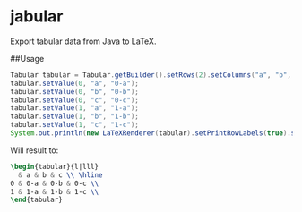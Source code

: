 # jabular

Export tabular data from Java to LaTeX.

##Usage

```java
Tabular tabular = Tabular.getBuilder().setRows(2).setColumns("a", "b", "c").build();
tabular.setValue(0, "a", "0-a");
tabular.setValue(0, "b", "0-b");
tabular.setValue(0, "c", "0-c");
tabular.setValue(1, "a", "1-a");
tabular.setValue(1, "b", "1-b");
tabular.setValue(1, "c", "1-c");
System.out.println(new LaTeXRenderer(tabular).setPrintRowLabels(true).setPrintColumnLabels(true).toString());
```
Will result to:

```latex
\begin{tabular}{l|lll}
  & a & b & c \\ \hline
0 & 0-a & 0-b & 0-c \\
1 & 1-a & 1-b & 1-c \\
\end{tabular}
```